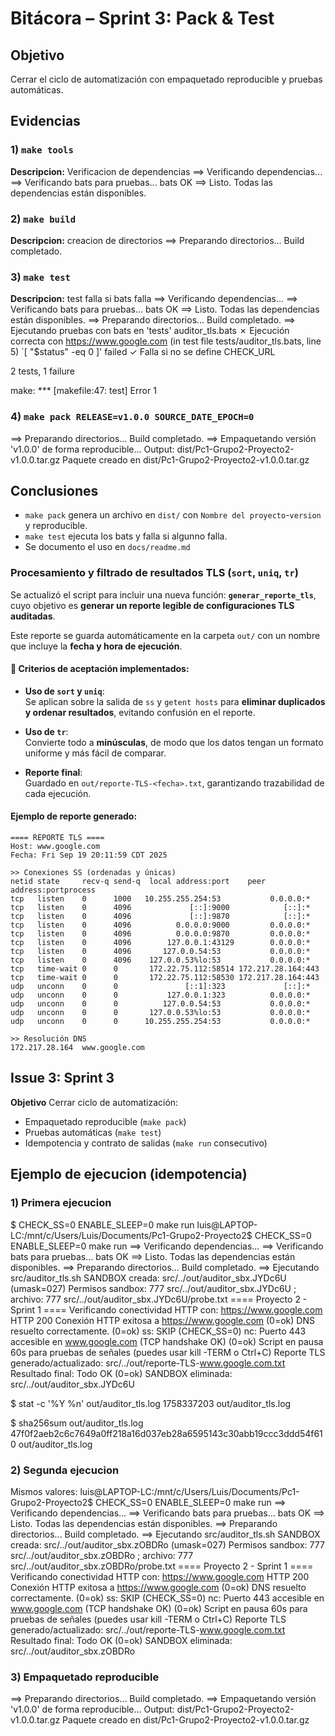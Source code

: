 # Bitácora – Sprint 3: Pack & Test

## Objetivo
Cerrar el ciclo de automatización con empaquetado reproducible y pruebas automáticas.

## Evidencias

### 1) `make tools`
**Descripcion:** Verificacion de dependencias
==> Verificando dependencias...
==> Verificando bats para pruebas...
bats OK
==> Listo.
Todas las dependencias están disponibles.

### 2) `make build`
**Descripcion:** creacion de directorios
==> Preparando directorios...
Build completado.

### 3) `make test`
**Descripcion:** test falla si bats falla
==> Verificando dependencias...
==> Verificando bats para pruebas...
bats OK
==> Listo.
Todas las dependencias están disponibles.
==> Preparando directorios...
Build completado.
==> Ejecutando pruebas con bats en 'tests'
auditor_tls.bats
 ✗ Ejecución correcta con https://www.google.com
   (in test file tests/auditor_tls.bats, line 5)
     `[ "$status" -eq 0 ]' failed
 ✓ Falla si no se define CHECK_URL

2 tests, 1 failure

make: *** [makefile:47: test] Error 1

### 4) `make pack RELEASE=v1.0.0 SOURCE_DATE_EPOCH=0`
==> Preparando directorios...
Build completado.
==> Empaquetando versión 'v1.0.0' de forma reproducible...
Output: dist/Pc1-Grupo2-Proyecto2-v1.0.0.tar.gz
Paquete creado en dist/Pc1-Grupo2-Proyecto2-v1.0.0.tar.gz

## Conclusiones
- `make pack` genera un archivo en `dist/` con `Nombre del proyecto`-`version` y reproducible.
- `make test` ejecuta los bats y falla si algunno falla.
- Se documento el uso en `docs/readme.md`



### **Procesamiento y filtrado de resultados TLS (`sort`, `uniq`, `tr`)**

Se actualizó el script para incluir una nueva función: **`generar_reporte_tls`**, cuyo objetivo es **generar un reporte legible de configuraciones TLS auditadas**.  

Este reporte se guarda automáticamente en la carpeta `out/` con un nombre que incluye la **fecha y hora de ejecución**.  

#### 🔹 Criterios de aceptación implementados:
- **Uso de `sort` y `uniq`**:  
  Se aplican sobre la salida de `ss` y `getent hosts` para **eliminar duplicados y ordenar resultados**, evitando confusión en el reporte.  

- **Uso de `tr`**:  
  Convierte todo a **minúsculas**, de modo que los datos tengan un formato uniforme y más fácil de comparar.  

- **Reporte final**:  
  Guardado en `out/reporte-TLS-<fecha>.txt`, garantizando trazabilidad de cada ejecución.  

####  Ejemplo de reporte generado:

```
==== REPORTE TLS ====
Host: www.google.com
Fecha: Fri Sep 19 20:11:59 CDT 2025

>> Conexiones SS (ordenadas y únicas)
netid state     recv-q send-q  local address:port    peer address:portprocess
tcp   listen    0      1000   10.255.255.254:53           0.0.0.0:*          
tcp   listen    0      4096             [::]:9000            [::]:*          
tcp   listen    0      4096             [::]:9870            [::]:*          
tcp   listen    0      4096          0.0.0.0:9000         0.0.0.0:*          
tcp   listen    0      4096          0.0.0.0:9870         0.0.0.0:*          
tcp   listen    0      4096        127.0.0.1:43129        0.0.0.0:*          
tcp   listen    0      4096       127.0.0.54:53           0.0.0.0:*          
tcp   listen    0      4096    127.0.0.53%lo:53           0.0.0.0:*          
tcp   time-wait 0      0       172.22.75.112:58514 172.217.28.164:443        
tcp   time-wait 0      0       172.22.75.112:58530 172.217.28.164:443        
udp   unconn    0      0               [::1]:323             [::]:*          
udp   unconn    0      0           127.0.0.1:323          0.0.0.0:*          
udp   unconn    0      0          127.0.0.54:53           0.0.0.0:*          
udp   unconn    0      0       127.0.0.53%lo:53           0.0.0.0:*          
udp   unconn    0      0      10.255.255.254:53           0.0.0.0:*          

>> Resolución DNS
172.217.28.164  www.google.com
```


## Issue 3: Sprint 3
**Objetivo** Cerrar ciclo de automatización:
- Empaquetado reproducible (`make pack`)
- Pruebas automáticas (`make test`)
- Idempotencia y contrato de salidas (`make run` consecutivo)

## Ejemplo de ejecucion (idempotencia)
### 1) Primera ejecucion
$ CHECK_SS=0 ENABLE_SLEEP=0 make run
luis@LAPTOP-LC:/mnt/c/Users/Luis/Documents/Pc1-Grupo2-Proyecto2$ CHECK_SS=0 ENABLE_SLEEP=0 make run
==> Verificando dependencias...
==> Verificando bats para pruebas...
bats OK
==> Listo.
Todas las dependencias están disponibles.
==> Preparando directorios...
Build completado.
==> Ejecutando src/auditor_tls.sh
SANDBOX creada: src/../out/auditor_sbx.JYDc6U (umask=027)
Permisos sandbox: 777 src/../out/auditor_sbx.JYDc6U ; archivo: 777 src/../out/auditor_sbx.JYDc6U/probe.txt
==== Proyecto 2 - Sprint 1 ====
Verificando conectividad HTTP con: https://www.google.com
HTTP 200
Conexión HTTP exitosa a https://www.google.com (0=ok)
DNS resuelto correctamente. (0=ok)
ss: SKIP (CHECK_SS=0)
nc: Puerto 443 accesible en www.google.com (TCP handshake OK) (0=ok)
Script en pausa 60s para pruebas de señales (puedes usar kill -TERM o Ctrl+C)
Reporte TLS generado/actualizado: src/../out/reporte-TLS-www.google.com.txt
Resultado final: Todo OK (0=ok)
SANDBOX eliminada: src/../out/auditor_sbx.JYDc6U

$ stat -c '%Y %n' out/auditor_tls.log
1758337203 out/auditor_tls.log

$ sha256sum out/auditor_tls.log
47f0f2aeb2c6c7649a0ff218a16d037eb28a6595143c30abb19ccc3ddd54f610  out/auditor_tls.log

### 2) Segunda ejecucion
Mismos valores:
luis@LAPTOP-LC:/mnt/c/Users/Luis/Documents/Pc1-Grupo2-Proyecto2$ CHECK_SS=0 ENABLE_SLEEP=0 make run
==> Verificando dependencias...
==> Verificando bats para pruebas...
bats OK
==> Listo.
Todas las dependencias están disponibles.
==> Preparando directorios...
Build completado.
==> Ejecutando src/auditor_tls.sh
SANDBOX creada: src/../out/auditor_sbx.zOBDRo (umask=027)
Permisos sandbox: 777 src/../out/auditor_sbx.zOBDRo ; archivo: 777 src/../out/auditor_sbx.zOBDRo/probe.txt
==== Proyecto 2 - Sprint 1 ====
Verificando conectividad HTTP con: https://www.google.com
HTTP 200
Conexión HTTP exitosa a https://www.google.com (0=ok)
DNS resuelto correctamente. (0=ok)
ss: SKIP (CHECK_SS=0)
nc: Puerto 443 accesible en www.google.com (TCP handshake OK) (0=ok)
Script en pausa 60s para pruebas de señales (puedes usar kill -TERM o Ctrl+C)
Reporte TLS generado/actualizado: src/../out/reporte-TLS-www.google.com.txt
Resultado final: Todo OK (0=ok)
SANDBOX eliminada: src/../out/auditor_sbx.zOBDRo

### 3) Empaquetado reproducible
==> Preparando directorios...
Build completado.
==> Empaquetando versión 'v1.0.0' de forma reproducible...
Output: dist/Pc1-Grupo2-Proyecto2-v1.0.0.tar.gz
Paquete creado en dist/Pc1-Grupo2-Proyecto2-v1.0.0.tar.gz